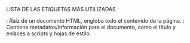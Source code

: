LISTA DE LAS ETIQUETAS MÁS UTILIZADAS

<html>: Raíz de un documento HTML, engloba todo el contenido de la página.
<head>: Contiene metadatos/información para el documento, como el título y enlaces a scripts y
hojas de estilo.
<title>: Define el título del documento, que se muestra en la barra de título del navegador o en las pestañas.
<body>: Representa el contenido principal de un documento HTML, visible para el usuario.
<h1>, <h2>,<h3>, <h4>, <h5>, <h6>: Son utilizadas para definir encabezados, siendo <h1> el más
importante y <h6> el menos. <a>: Define un hipervínculo a otra página web o recurso.
<img>: Incrusta una imagen en el documento.
<div>: Define una división o sección en un documento, generalmente utilizado como contenedor para diseño o estilizado.
<span>: Sirve para agrupar elementos en linea para aplicarles estilo o por razones de script.
<ul>: Define una lista desordenada (con viñetas).
<ol>: Define una lista ordenada (con números).
<li>: Define un item de lista que debe estar dentro de <ul>, <ol>, o <menu>.
<br>: Inserta un salto de línea simple.
<table>: Define una tabla.
<tr>: Define una fila en una tabla.
<td>: Define una celda en una tabla.
<th>: Define una celda de encabezado en una tabla.
<form>: Define un formulario HTML para la entrada del usuario.
<input>: Define un campo de entrada dentro de un formulario.
<label>: Define una etiqueta para un elemento <input>.
<button>: Define un botón clickeable.
<select>: Define un menú desplegable.
<option>: Define una opción dentro de un <select>.
<textarea>: Define un campo de texto multilínea.
<link>: Utilizado para enlazar hojas de estilo externas.
<meta>: Define metadatos que no pueden ser representados por otros elementos HTML.
<script>: Se utiliza para insertar o hacer referencia a un script ejecutable.LISTA DE LAS ETIQUETAS MÁS UTILIZADAS
<html>: Raíz de un documento HTML, engloba todo el contenido de la página.
<head>: Contiene metadatos/información para el documento, como el título y enlaces a scripts y
hojas de estilo.
<title>: Define el título del documento, que se muestra en la barra de título del navegador o en las pestañas.
<body>: Representa el contenido principal de un documento HTML, visible para el usuario.
<h1>, <h2>,<h3>, <h4>, <h5>, <h6>: Son utilizadas para definir encabezados, siendo <h1> el más
importante y <h6> el menos. <a>: Define un hipervínculo a otra página web o recurso.
<img>: Incrusta una imagen en el documento.
<div>: Define una división o sección en un documento, generalmente utilizado como contenedor para diseño o estilizado.
<span>: Sirve para agrupar elementos en linea para aplicarles estilo o por razones de script.
<ul>: Define una lista desordenada (con viñetas).
<ol>: Define una lista ordenada (con números).
<li>: Define un item de lista que debe estar dentro de <ul>, <ol>, o <menu>.
<br>: Inserta un salto de línea simple.
<table>: Define una tabla.
<tr>: Define una fila en una tabla.
<td>: Define una celda en una tabla.
<th>: Define una celda de encabezado en una tabla.
<form>: Define un formulario HTML para la entrada del usuario.
<input>: Define un campo de entrada dentro de un formulario.
<label>: Define una etiqueta para un elemento <input>.
<button>: Define un botón clickeable.
<select>: Define un menú desplegable.
<option>: Define una opción dentro de un <select>.
<textarea>: Define un campo de texto multilínea.
<link>: Utilizado para enlazar hojas de estilo externas.
<meta>: Define metadatos que no pueden ser representados por otros elementos HTML.
<script>: Se utiliza para insertar o hacer referencia a un script ejecutable.
